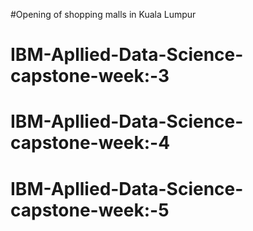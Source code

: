#Opening of shopping malls in Kuala Lumpur 
# IBM-Apllied-Data-Science-capstone-week:-3
# IBM-Apllied-Data-Science-capstone-week:-4
# IBM-Apllied-Data-Science-capstone-week:-5
